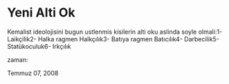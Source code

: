 # Yeni Alti Ok
Kemalist ideolojisini bugun ustlenmis kisilerin alti oku aslinda soyle olmali:1- Laikçilik2- Halka ragmen Halkçılık3- Batıya ragmen Batıcılık4- Darbecilik5- Statükoculuk6- Irkçılık







zaman:

Temmuz 07, 2008










